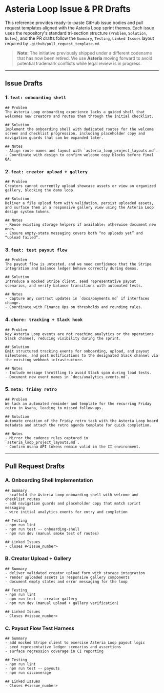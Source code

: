 # Asteria Loop Issue & PR Drafts

This reference provides ready-to-paste GitHub issue bodies and pull request templates aligned with the Asteria Loop sprint themes. Each issue uses the repository's standard tri-section structure (`Problem`, `Solution`, `Notes`), and the PR drafts follow the `Summary`, `Testing`, `Linked Issues` layout required by `.github/pull_request_template.md`.

> **Note:** The initiative previously shipped under a different codename that has now been retired. We use **Asteria** moving forward to avoid potential trademark conflicts while legal review is in progress.

---

## Issue Drafts

### 1. `feat: onboarding shell`
```
## Problem
The Asteria Loop onboarding experience lacks a guided shell that welcomes new creators and routes them through the initial checklist.

## Solution
Implement the onboarding shell with dedicated routes for the welcome screen and checklist progression, including placeholder copy and navigation guards that can be expanded later.

## Notes
- Align route names and layout with `asteria_loop_project_layouts.md`.
- Coordinate with design to confirm welcome copy blocks before final QA.
```

### 2. `feat: creator upload + gallery`
```
## Problem
Creators cannot currently upload showcase assets or view an organized gallery, blocking the demo loop.

## Solution
Deliver a file upload form with validation, persist uploaded assets, and surface them in a responsive gallery view using the Asteria Loop design system tokens.

## Notes
- Reuse existing storage helpers if available; otherwise document new ones.
- Ensure empty-state messaging covers both “no uploads yet” and “upload failed”.
```

### 3. `feat: test payout flow`
```
## Problem
The payout flow is untested, and we need confidence that the Stripe integration and balance ledger behave correctly during demos.

## Solution
Introduce a mocked Stripe client, seed representative payout scenarios, and verify balance transitions with automated tests.

## Notes
- Capture any contract updates in `docs/payments.md` if interfaces change.
- Coordinate with Finance Ops on thresholds and rounding rules.
```

### 4. `chore: tracking + Slack hook`
```
## Problem
Key Asteria Loop events are not reaching analytics or the operations Slack channel, reducing visibility during the sprint.

## Solution
Emit structured tracking events for onboarding, upload, and payout milestones, and post notifications to the designated Slack channel via the existing webhook infrastructure.

## Notes
- Include message throttling to avoid Slack spam during load tests.
- Document new event names in `docs/analytics_events.md`.
```

### 5. `meta: friday retro`
```
## Problem
We lack an automated reminder and template for the recurring Friday retro in Asana, leading to missed follow-ups.

## Solution
Automate creation of the Friday retro task with the Asteria Loop board metadata and attach the retro agenda template for quick completion.

## Notes
- Mirror the cadence rules captured in `asteria_loop_project_layouts.md`.
- Confirm Asana API tokens remain valid in the CI environment.
```

---

## Pull Request Drafts

### A. Onboarding Shell Implementation
```
## Summary
- scaffold the Asteria Loop onboarding shell with welcome and checklist routes
- add navigation guards and placeholder copy that match sprint messaging
- wire initial analytics events for entry and completion

## Testing
- npm run lint
- npm run test -- onboarding-shell
- npm run dev (manual smoke test of routes)

## Linked Issues
- Closes #<issue_number>
```

### B. Creator Upload + Gallery
```
## Summary
- deliver validated creator upload form with storage integration
- render uploaded assets in responsive gallery components
- document empty states and error messaging for the loop

## Testing
- npm run lint
- npm run test -- creator-gallery
- npm run dev (manual upload + gallery verification)

## Linked Issues
- Closes #<issue_number>
```

### C. Payout Flow Test Harness
```
## Summary
- add mocked Stripe client to exercise Asteria Loop payout logic
- seed representative ledger scenarios and assertions
- surface regression coverage in CI reporting

## Testing
- npm run lint
- npm run test -- payouts
- npm run ci:coverage

## Linked Issues
- Closes #<issue_number>
```
